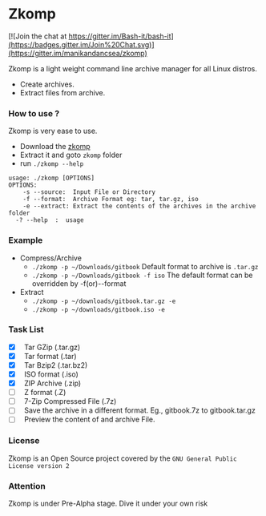 # Zkomp
[![Join the chat at https://gitter.im/Bash-it/bash-it](https://badges.gitter.im/Join%20Chat.svg)](https://gitter.im/manikandancsea/zkomp)

Zkomp is a light weight command line archive manager for all Linux distros.

  - Create archives.
  - Extract files from archive.

### How to use ?

Zkomp is very ease to use.

- Download the [zkomp](https://github.com/manikandancsea/zkomp/archive/master.zip)
- Extract it and goto `zkomp` folder
- run `./zkomp --help`

```
usage: ./zkomp [OPTIONS]    
OPTIONS:   
	-s --source:  Input File or Directory   
	-f --format:  Archive Format eg: tar, tar.gz, iso  
	-e --extract: Extract the contents of the archives in the archive folder  
  -? --help  :  usage
```

### Example

- Compress/Archive
  - `./zkomp -p ~/Downloads/gitbook`  Default format to archive is `.tar.gz`
  - `./zkomp -p ~/Downloads/gitbook -f iso` The default format can be overridden by -f(or)--format
- Extract
  - `./zkomp -p ~/downloads/gitbook.tar.gz -e` <br/>
  - `./zkomp -p ~/downloads/gitbook.iso -e`

### Task List

- [x] &nbsp; Tar GZip (.tar.gz)              
- [x] &nbsp; Tar format (.tar)
- [x] &nbsp; Tar Bzip2 (.tar.bz2)
- [x] &nbsp; ISO format (.iso)
- [x] &nbsp; ZIP Archive (.zip)
- [ ] &nbsp; Z format (.Z)
- [ ] &nbsp; 7-Zip Compressed File (.7z)
- [ ] &nbsp; Save the archive in a different format. Eg., gitbook.7z to gitbook.tar.gz    
- [ ] &nbsp; Preview the content of and archive File.

### License

Zkomp is an Open Source project covered by the `GNU General Public License version 2`

### Attention

Zkomp is under Pre-Alpha stage. Dive it under your own risk
